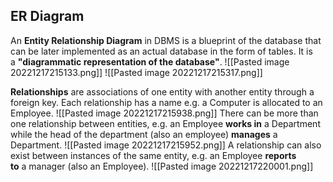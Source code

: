 ## ER Diagram

An **Entity Relationship Diagram** in DBMS is a blueprint of the database that can be later implemented as an actual database in the form of tables. It is a **"diagrammatic representation of the database"**.
![[Pasted image 20221217215133.png]]
![[Pasted image 20221217215317.png]]

**Relationships** are associations of one entity with another entity through a foreign key. Each relationship has a name e.g. a Computer is allocated to an Employee.
![[Pasted image 20221217215938.png]]
There can be more than one relationship between entities, e.g. an Employee **works in** a Department while the head of the department (also an employee) **manages** a Department.
![[Pasted image 20221217215952.png]]
A relationship can also exist between instances of the same entity, e.g. an Employee **reports to** a manager (also an Employee).
![[Pasted image 20221217220001.png]]